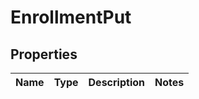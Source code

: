 

# EnrollmentPut

## Properties

Name | Type | Description | Notes
------------ | ------------- | ------------- | -------------



